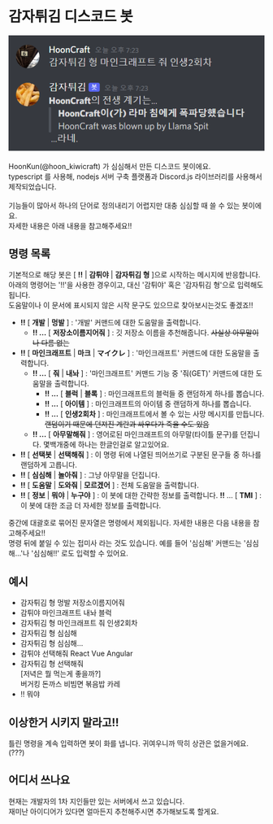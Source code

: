 # 감자튀김 디스코드 봇
![미리보기](./preview_image.png)
&nbsp;   
HoonKun(@hoon_kiwicraft) 가 심심해서 만든 디스코드 봇이에요.   
typescript 를 사용해, nodejs 서버 구축 플랫폼과 Discord.js 라이브러리를 사용해서 제작되었습니다.   
&nbsp;   
기능들이 많아서 하나의 단어로 정의내리기 어렵지만 대충 심심할 때 쓸 수 있는 봇이에요.   
자세한 내용은 아래 내용을 참고해주세요!!

## 명령 목록
기본적으로 해당 봇은 [ **!!** | **감튀야** | **감자튀김 형** ]으로 시작하는 메시지에 반응합니다.   
아래의 명령어는 '!!'을 사용한 경우이고, 대신 '감튀야' 혹은 '감자튀김 형'으로 입력해도 됩니다.   
도움말이나 이 문서에 표시되지 않은 시작 문구도 있으므로 찾아보시는것도 좋겠죠!!   
- **!!** [ **개발** | **멍발** ] : '개발' 커맨드에 대한 도움말을 출력합니다.
    - **!! ...** [ **저장소이름지어줘** ] : 깃 저장소 이름을 추천해줍니다. ~~사실상 아무말이나 다름 없는~~
- **!!** [ **마인크래프트** | **마크** | **マイクレ** ] : '마인크래프트' 커맨드에 대한 도움말을 출력합니다.
    - **!! ...** [ **줘** | **내놔** ] : '마인크래프트' 커맨드 기능 중 '줘(GET)' 커맨드에 대한 도움말을 출력합니다.
        - **!! ...** [ **블럭** | **블록** ] : 마인크래프트의 블럭들 중 랜덤하게 하나를 뽑습니다.
        - **!! ...** [ **아이템** ] : 마인크래프트의 아이템 중 랜덤하게 하나를 뽑습니다.
        - **!! ...** [ **인생2회차** ] : 마인크래프트에서 볼 수 있는 사망 메시지를 만듭니다. ~~랜덤이기 때문에 던져진 계란과 싸우다가 죽을 수도 있음~~
    - **!! ...** [ **아무말해줘** ] : 영어로된 마인크래프트의 아무말(타이틀 문구)를 던집니다. 몇백개중에 하나는 한글인걸로 알고있어요.
- **!!** [ **선택봇** | **선택해줘** ] : 이 명령 뒤에 나열된 띄어쓰기로 구분된 문구들 중 하나를 랜덤하게 고릅니다.
- **!!** [ **심심해** | **놀아줘** ] : 그냥 아무말을 던집니다.
- **!!** [ **도움말** | **도와줘** | **모르겠어** ] : 전체 도움말을 출력합니다.
- **!!** [ **정보** | **뭐야** | **누구야** ] : 이 봇에 대한 간략한 정보를 출력합니다.
    **!!** ... [ **TMI** ] : 이 봇에 대한 조금 더 자세한 정보를 출력합니다.
  
중간에 대괄호로 묶어진 문자열은 명령에서 제외됩니다. 자세한 내용은 다음 내용을 참고해주세요!!   
명령 뒤에 붙일 수 있는 접미사 라는 것도 있습니다. 예를 들어 '심심해' 커맨드는 '심심해...'나 '심심해!!' 로도 입력할 수 있어요.

## 예시
- 감자튀김 형 멍발 저장소이름지어줘
- 감튀야 마인크래프트 내놔 블럭
- 감자튀김 형 마인크래프트 줘 인생2회차
- 감자튀김 형 심심해
- 감자튀김 형 심심해...
- 감튀야 선택해줘 React Vue Angular
- 감자튀김 형 선택해줘   
    [저녁은 뭘 먹는게 좋을까?]   
    버거킹 돈까스 비빔면 볶음밥 카레
- !! 뭐야

## 이상한거 시키지 말라고!!
틀린 명령을 계속 입력하면 봇이 화를 냅니다. 귀여우니까 딱히 상관은 없을거에요. (???)

## 어디서 쓰나요
현재는 개발자의 1차 지인들만 있는 서버에서 쓰고 있습니다.   
재미난 아이디어가 있다면 얼마든지 추천해주시면 추가해보도록 할게요.
